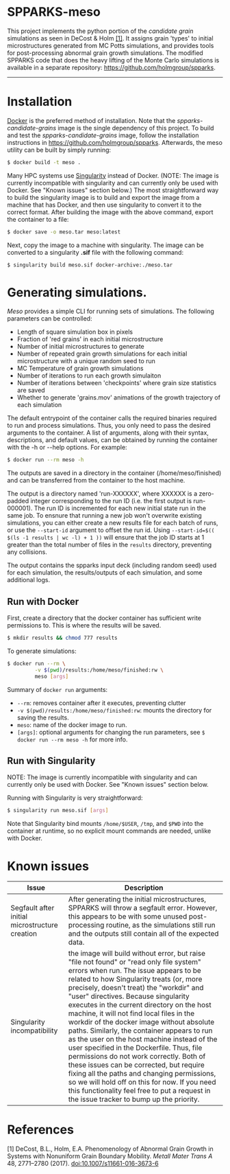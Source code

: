 # SPPARKS-meso

This project implements the python portion of the *candidate grain* simulations as seen in DeCost & Holm [[1]](#1). It assigns grain 'types' to initial microstructures generated from MC Potts simulations, and provides tools for post-processing abnormal grain growth simulations. The modified SPPARKS code that does the heavy lifting of the Monte Carlo simulations is available in a separate repository: https://github.com/holmgroup/spparks.

--------------------------------------------------------------------------

#  Installation 

[Docker](https://www.docker.com/) is the preferred method of installation. Note that the *spparks-candidate-grains* image is the single dependency of this project. To build and test the *spparks-candidate-grains* image, follow the installation instructions in https://github.com/holmgroup/spparks. 
Afterwards, the meso utility can be built by simply running:

```bash
$ docker build -t meso .
```

Many HPC systems use [Singularity](https://docs.sylabs.io/guides/3.5/user-guide/introduction.html) instead of Docker. (NOTE: The image is currently incompatible with singularity and can currently only be used with Docker. See "Known issues" section below.) The most straightforward way to build the singularity image is to build and export the image from a machine that has Docker, and then use singularity to convert it to the correct format. After building the image with the above command, export the container to a file:
```bash
$ docker save -o meso.tar meso:latest
```
Next, copy the image to a machine with singularity. The image can be converted to a singularity **.sif** file with the following command:

```bash
$ singularity build meso.sif docker-archive:./meso.tar
```

# Generating simulations.

*Meso* provides a simple CLI for running sets of simulations. The following parameters can be controlled:
  - Length of square simulation box in pixels
  - Fraction of 'red grains' in each initial microstructure
  - Number of initial microstructures to generate
  - Number of repeated grain growth simulations for each initial microstructure with a unique random seed to run
  - MC Temperature of grain growth simulations
  - Number of iterations to run each growth simulaiton 
  - Number of iterations between 'checkpoints' where grain size statistics are saved
  - Whether to generate 'grains.mov' animations of the growth trajectory of each simulation 

The default entrypoint of the container calls the required binaries required to run and process simulations. Thus, you only need to pass the desired arguments to the container. A list of arguments, along with their syntax, descriptions, and default values, can be obtained by running the container with the -h or --help options. For example:

```bash
$ docker run --rm meso -h
```
The outputs are saved in a directory in the container (/home/meso/finished) and can be transferred from the container to the host machine.

The output is a directory named 'run-XXXXXX', where XXXXXX is a zero-padded integer corresponding to the run ID (i.e. the first output is run-000001). The run ID is incremented for each new initial state run in the same job. To ensnure that running a new job won't overwrite existing simulations, you can either create a new results file for each batch of runs, or use the `--start-id` argument to offset the run id. Using `--start-id=$(( $(ls -1 results | wc -l) + 1 ))` will ensure that the job ID starts at 1 greater than the total number of files in the `results` directory, preventing any collisions.

The output contains the spparks input deck (including random seed) used for each simulation, the results/outputs of each simulation, and some additional logs.

## Run with Docker
First, create a directory that the docker container has sufficient write permissions to. This is where the results will be saved. 
```bash
$ mkdir results && chmod 777 results
```

To generate simulations:
```bash
$ docker run --rm \
         -v $(pwd)/results:/home/meso/finished:rw \
         meso [args]
```
Summary of `docker run` arguments:
  - `--rm`: removes container after it executes, preventing clutter
  - `-v $(pwd)/results:/home/meso/finished:rw`: mounts the directory for saving the results.
  - `meso`: name of the docker image to run.
  - `[args]`: optional arguments for changing the run parameters, see `$ docker run --rm meso -h` for more info.

## Run with Singularity
NOTE: The image is currently incompatible with singularity and can currently only be used with Docker. See "Known issues" section below.

Running with Singularity is very straightforward:
```bash
$ singularity run meso.sif [args]
```
Note that Singularity bind mounts `/home/$USER`, `/tmp`, and `$PWD` into the container at runtime, so no explicit mount commands are needed, unlike with Docker. 

# Known issues
 
 |Issue                                           |     Description              |
 |------------------------------------------------|------------------------------|
 | Segfault after initial microstructure creation | After generating the initial microstructures, SPPARKS will throw a segfault error. However, this appears to be with some unused post-processing routine, as the simulations still run and the outputs still contain all of the expected data.                                                  
 |Singularity incompatibility                     | the image will build without error, but raise "file not found" or "read only file system" errors when run. The issue appears to be related to how Singularity treats (or, more precisely, doesn't treat) the "workdir" and "user" directives. Because singularity executes in the current directory on the host machine, it will not find local files in the workdir of the docker image without absolute paths. Similarly, the container appears to run as the user on the host machine instead of the user specified in the Dockerfile. Thus, file permissions do not work correctly. Both of these issues can be corrected, but require fixing all the paths and changing permissions, so we will hold off on this for now. If you need this functionality feel free to put a request in the issue tracker to bump up the priority.                   |

# References 
<a id="1">[1]</a>
DeCost, B.L., Holm, E.A. Phenomenology of Abnormal Grain Growth in Systems with Nonuniform Grain Boundary Mobility. *Metall Mater Trans A* 48, 2771–2780 (2017).  [doi:10.1007/s11661-016-3673-6](https://doi.org/10.1007/s11661-016-3673-6)
